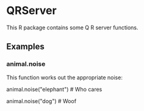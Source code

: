 # QRServer

This R package contains some Q R server functions.

## Examples

### animal.noise

This function works out the appropriate noise:

  animal.noise("elephant") # Who cares

  animal.noise("dog") # Woof
